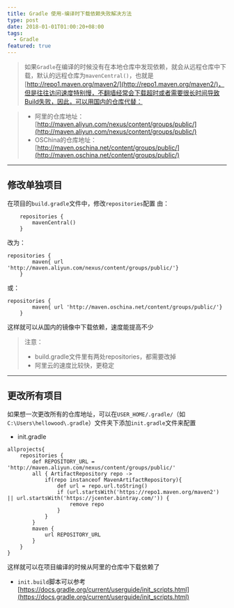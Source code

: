 ```yaml
---
title: Gradle 使用-编译时下载依赖失败解决方法
type: post
date: 2018-01-01T01:00:20+08:00
tags:
  - Gradle
featured: true
---
```


> 如果`Gradle`在编译的时候没有在本地仓库中发现依赖，就会从远程仓库中下载，默认的远程仓库为`mavenCentral()`，也就是[http://repo1.maven.org/maven2/](http://repo1.maven.org/maven2/)，但是往往访问速度特别慢，不翻墙经常会下载超时或者需要很长时间导致Build失败，因此，可以用国内的仓库代替：

> - 阿里的仓库地址：[http://maven.aliyun.com/nexus/content/groups/public/](http://maven.aliyun.com/nexus/content/groups/public/)
> - OSChina的仓库地址：[http://maven.oschina.net/content/groups/public/](http://maven.oschina.net/content/groups/public/)

---

## 修改单独项目

在项目的`build.gradle`文件中，修改`repositories`配置
由：

```
    repositories {
        mavenCentral()
    }
```

改为：

```
repositories {
        maven{ url 'http://maven.aliyun.com/nexus/content/groups/public/'}
    }
```

或：

```
repositories {
        maven{ url 'http://maven.oschina.net/content/groups/public/'}
    }
```

这样就可以从国内的镜像中下载依赖，速度能提高不少

> 注意：
>
> - build.gradle文件里有两处repositories，都需要改掉
> - 阿里云的速度比较快，更稳定

---

## 更改所有项目

如果想一次更改所有的仓库地址，可以在`USER_HOME/.gradle/`（如`C:\Users\hellowood\.gradle`）文件夹下添加`init.gradle`文件来配置

- init.gradle

```
allprojects{
    repositories {
        def REPOSITORY_URL = 'http://maven.aliyun.com/nexus/content/groups/public/'
        all { ArtifactRepository repo ->
            if(repo instanceof MavenArtifactRepository){
                def url = repo.url.toString()
                if (url.startsWith('https://repo1.maven.org/maven2') || url.startsWith('https://jcenter.bintray.com/')) {
                    remove repo
                }
            }
        }
        maven {
            url REPOSITORY_URL
        }
    }
}
```

这样就可以在项目编译的时候从阿里的仓库中下载依赖了

- `init.build`脚本可以参考[https://docs.gradle.org/current/userguide/init_scripts.html](https://docs.gradle.org/current/userguide/init_scripts.html)
